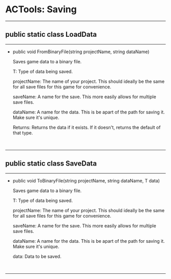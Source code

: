 # ACTools: Saving
<hr/>

## public static class LoadData
<hr/>
<ul>
	<li>
		<p>public void FromBinaryFile<T>(string projectName, string dataName)</p>
		<p>Saves game data to a binary file.</p>
		<p>T: Type of data being saved.</p>
		<p>projectName: The name of your project. This should ideally be the same for all save files for this game for convenience.</p>
		<p>saveName: A name for the save. This more easily allows for multiple save files.</p>
		<p>dataName: A name for the data. This is be apart of the path for saving it. Make sure it's unique.</p>
		<p>Returns: Returns the data if it exists. If it doesn't, returns the default of that type.</p>
	</li>
</ul>
<br>
<hr/>

## public static class SaveData
<hr/>
<ul>
	<li>
		<p>public void ToBinaryFile<T>(string projectName, string dataName, T data)</p>
		<p>Saves game data to a binary file.</p>
		<p>T: Type of data being saved.</p>
		<p>projectName: The name of your project. This should ideally be the same for all save files for this game for convenience.</p>
		<p>saveName: A name for the save. This more easily allows for multiple save files.</p>
		<p>dataName: A name for the data. This is be apart of the path for saving it. Make sure it's unique.</p>
		<p>data: Data to be saved.</p>
	</li>
</ul>
<br>
<hr/>